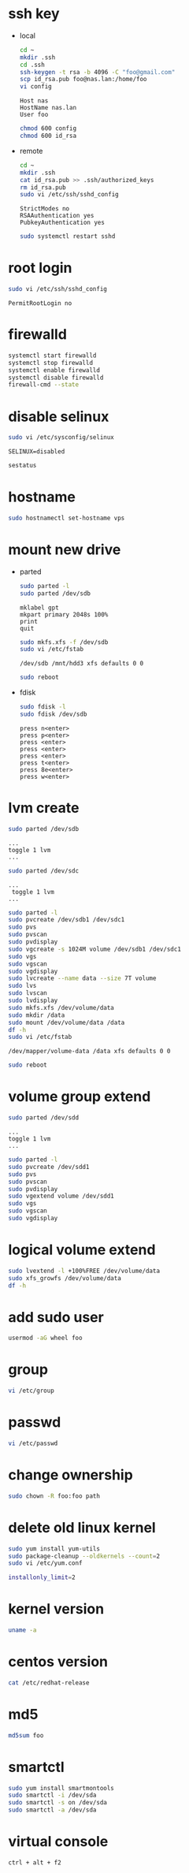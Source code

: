 # ssh key
* local
    ```sh
    cd ~
    mkdir .ssh
    cd .ssh
    ssh-keygen -t rsa -b 4096 -C "foo@gmail.com"
    scp id_rsa.pub foo@nas.lan:/home/foo
    vi config
    ```
    ```
    Host nas
    HostName nas.lan
    User foo
    ```
    ```sh
    chmod 600 config
    chmod 600 id_rsa
    ```
* remote
    ```sh
    cd ~
    mkdir .ssh
    cat id_rsa.pub >> .ssh/authorized_keys
    rm id_rsa.pub
    sudo vi /etc/ssh/sshd_config
    ```
    ```
    StrictModes no
    RSAAuthentication yes
    PubkeyAuthentication yes
    ```
    ```sh
    sudo systemctl restart sshd
    ```

# root login
```sh
sudo vi /etc/ssh/sshd_config
```
```
PermitRootLogin no
```

# firewalld
```sh
systemctl start firewalld
systemctl stop firewalld
systemctl enable firewalld
systemctl disable firewalld
firewall-cmd --state
```

# disable selinux
```sh
sudo vi /etc/sysconfig/selinux
```
```
SELINUX=disabled
```
```sh
sestatus
```

# hostname
```sh
sudo hostnamectl set-hostname vps
```

# mount new drive
* parted
    ```sh
    sudo parted -l
    sudo parted /dev/sdb
    ```
    ```
    mklabel gpt
    mkpart primary 2048s 100%
    print
    quit
    ```
    ```sh
    sudo mkfs.xfs -f /dev/sdb
    sudo vi /etc/fstab
    ```
    ```
    /dev/sdb /mnt/hdd3 xfs defaults 0 0
    ```
    ```sh
    sudo reboot
    ```
* fdisk
    ```sh
    sudo fdisk -l
    sudo fdisk /dev/sdb
    ```
    ```
    press n<enter>
    press p<enter>
    press <enter>
    press <enter>
    press <enter>
    press t<enter>
    press 8e<enter>
    press w<enter>
    ```

# lvm create
```sh
sudo parted /dev/sdb
```
```
...
toggle 1 lvm
...
```
```sh
sudo parted /dev/sdc
```
```
...
 toggle 1 lvm
...
```
```sh
sudo parted -l
sudo pvcreate /dev/sdb1 /dev/sdc1
sudo pvs
sudo pvscan
sudo pvdisplay
sudo vgcreate -s 1024M volume /dev/sdb1 /dev/sdc1
sudo vgs
sudo vgscan
sudo vgdisplay
sudo lvcreate --name data --size 7T volume
sudo lvs
sudo lvscan
sudo lvdisplay
sudo mkfs.xfs /dev/volume/data
sudo mkdir /data
sudo mount /dev/volume/data /data
df -h
sudo vi /etc/fstab
```
```
/dev/mapper/volume-data /data xfs defaults 0 0
```
```sh
sudo reboot
```

# volume group extend
```sh
sudo parted /dev/sdd
```
```
...
toggle 1 lvm
...
```
```sh
sudo parted -l
sudo pvcreate /dev/sdd1
sudo pvs
sudo pvscan
sudo pvdisplay
sudo vgextend volume /dev/sdd1
sudo vgs
sudo vgscan
sudo vgdisplay
```

# logical volume extend
```sh
sudo lvextend -l +100%FREE /dev/volume/data
sudo xfs_growfs /dev/volume/data
df -h
```

# add sudo user
```sh
usermod -aG wheel foo
```

# group
```sh
vi /etc/group
```

# passwd
```sh
vi /etc/passwd
```

# change ownership
```sh
sudo chown -R foo:foo path
```

# delete old linux kernel
```sh
sudo yum install yum-utils
sudo package-cleanup --oldkernels --count=2
sudo vi /etc/yum.conf
```
```sh
installonly_limit=2
```

# kernel version
```sh
uname -a
```

# centos version
```sh
cat /etc/redhat-release
```

# md5
```sh
md5sum foo
```

# smartctl
```sh
sudo yum install smartmontools
sudo smartctl -i /dev/sda
sudo smartctl -s on /dev/sda
sudo smartctl -a /dev/sda
```

# virtual console
```
ctrl + alt + f2
```
